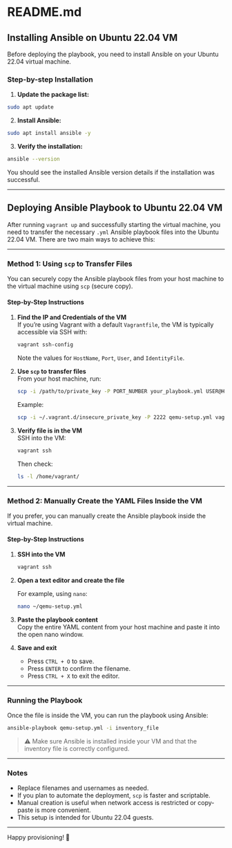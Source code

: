 # README.md

## Installing Ansible on Ubuntu 22.04 VM

Before deploying the playbook, you need to install Ansible on your Ubuntu 22.04 virtual machine.

### Step-by-step Installation

1. **Update the package list:**

```bash
sudo apt update
```

2. **Install Ansible:**

```bash
sudo apt install ansible -y
```

3. **Verify the installation:**

```bash
ansible --version
```

You should see the installed Ansible version details if the installation was successful.

---

## Deploying Ansible Playbook to Ubuntu 22.04 VM

After running `vagrant up` and successfully starting the virtual machine, you need to transfer the necessary `.yml` Ansible playbook files into the Ubuntu 22.04 VM. There are two main ways to achieve this:

---

### Method 1: Using `scp` to Transfer Files

You can securely copy the Ansible playbook files from your host machine to the virtual machine using `scp` (secure copy).

#### Step-by-Step Instructions

1. **Find the IP and Credentials of the VM**  
   If you’re using Vagrant with a default `Vagrantfile`, the VM is typically accessible via SSH with:

   ```bash
   vagrant ssh-config
   ```

   Note the values for `HostName`, `Port`, `User`, and `IdentityFile`.

2. **Use `scp` to transfer files**  
   From your host machine, run:

   ```bash
   scp -i /path/to/private_key -P PORT_NUMBER your_playbook.yml USER@HOST:/home/USER/
   ```

   Example:

   ```bash
   scp -i ~/.vagrant.d/insecure_private_key -P 2222 qemu-setup.yml vagrant@127.0.0.1:/home/vagrant/
   ```

3. **Verify file is in the VM**  
   SSH into the VM:

   ```bash
   vagrant ssh
   ```

   Then check:

   ```bash
   ls -l /home/vagrant/
   ```

---

### Method 2: Manually Create the YAML Files Inside the VM

If you prefer, you can manually create the Ansible playbook inside the virtual machine.

#### Step-by-Step Instructions

1. **SSH into the VM**

   ```bash
   vagrant ssh
   ```

2. **Open a text editor and create the file**

   For example, using `nano`:

   ```bash
   nano ~/qemu-setup.yml
   ```

3. **Paste the playbook content**  
   Copy the entire YAML content from your host machine and paste it into the open nano window.

4. **Save and exit**

   - Press `CTRL + O` to save.
   - Press `ENTER` to confirm the filename.
   - Press `CTRL + X` to exit the editor.

---

### Running the Playbook

Once the file is inside the VM, you can run the playbook using Ansible:

```bash
ansible-playbook qemu-setup.yml -i inventory_file
```

> ⚠️ Make sure Ansible is installed inside your VM and that the inventory file is correctly configured.

---

### Notes

- Replace filenames and usernames as needed.
- If you plan to automate the deployment, `scp` is faster and scriptable.
- Manual creation is useful when network access is restricted or copy-paste is more convenient.
- This setup is intended for Ubuntu 22.04 guests.

---

Happy provisioning! 🚀
